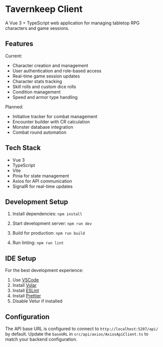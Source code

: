 # Tavernkeep Client

A Vue 3 + TypeScript web application for managing tabletop RPG characters and game sessions.

## Features

Current:

- Character creation and management
- User authentication and role-based access
- Real-time game session updates
- Character stats tracking
- Skill rolls and custom dice rolls
- Condition management
- Speed and armor type handling

Planned:

- Initiative tracker for combat management
- Encounter builder with CR calculation
- Monster database integration
- Combat round automation

## Tech Stack

- Vue 3
- TypeScript
- Vite
- Pinia for state management
- Axios for API communication
- SignalR for real-time updates

## Development Setup

1. Install dependencies:
   `npm install`

2. Start development server:
   `npm run dev`

3. Build for production:
   `npm run build`

4. Run linting:
   `npm run lint`

## IDE Setup

For the best development experience:

1. Use [VSCode](https://code.visualstudio.com/)
2. Install [Volar](https://marketplace.visualstudio.com/items?itemName=Vue.volar)
3. Install [ESLint](https://marketplace.visualstudio.com/items?itemName=dbaeumer.vscode-eslint)
4. Install [Prettier](https://marketplace.visualstudio.com/items?itemName=esbenp.prettier-vscode)
5. Disable Vetur if installed

## Configuration

The API base URL is configured to connect to `http://localhost:5207/api/` by default. Update the `baseURL` in `src/api/axios/AxiosApiClient.ts` to match your backend configuration.
